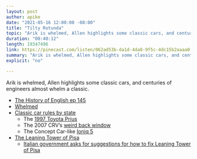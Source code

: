 ```yaml
---
layout: post
author: apike
date: "2021-05-16 12:00:00 -08:00"
title: "Tilty Rotunda"
topic: "Arik is whelmed, Allen highlights some classic cars, and centuries of engineers almost whelm a classic."
duration: "00:40:12"
length: 19347496
link: https://pinecast.com/listen/062ad53b-da1d-4da8-9f5c-4dc15b2aaaa0.mp3
summary: "Arik is whelmed, Allen highlights some classic cars, and centuries of engineers almost whelm a classic."
explicit: "no"

---
```


Arik is whelmed, Allen highlights some classic cars, and centuries of engineers almost whelm a classic.

- [The History of English ep 145](https://historyofenglishpodcast.com/2021/02/18/episode-145-a-sea-change-for-europe/)
- [Whelmed](https://www.youtube.com/watch?v=RhUJe3vkLIs)
- [Classic car rules by state](https://www.hagerty.com/media/archived/how-classic-car-friendly-is-your-state/)
  - The [1997 Toyota Prius](https://classics.honestjohn.co.uk/news/comment/2019-07/future-classic-friday-toyota-prius/)
  - The 2007 CRV’s [weird back window](https://www.caranddriver.com/photos/g18081181/2007-honda-cr-v-1-gallery/?slide=1)
  - The Concept Car-like [Ioniq 5](https://www.caranddriver.com/hyundai/ioniq-5)
- [The Leaning Tower of Pisa](https://en.wikipedia.org/wiki/Leaning_Tower_of_Pisa)
  - [Italian government asks for suggestions for how to fix Leaning Tower of Pisa
](https://www.history.com/this-day-in-history/leaning-tower-needs-help)
